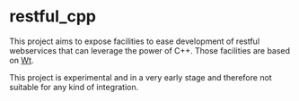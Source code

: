 # restful_cpp #
This project aims to expose facilities to ease development of restful webservices that can leverage the power of C++. Those facilities are based on [Wt](https://www.webtoolkit.eu/wt).

This project is experimental and in a very early stage and therefore not suitable for any kind of integration.


